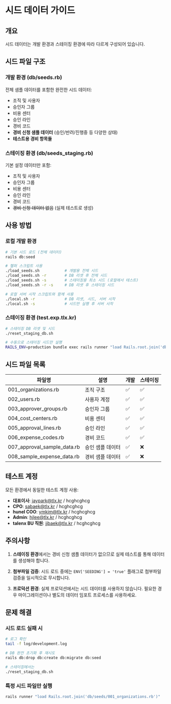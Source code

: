 # 시드 데이터 가이드

## 개요
시드 데이터는 개발 환경과 스테이징 환경에 따라 다르게 구성되어 있습니다.

## 시드 파일 구조

### 개발 환경 (db/seeds.rb)
전체 샘플 데이터를 포함한 완전한 시드 데이터:
- 조직 및 사용자
- 승인자 그룹
- 비용 센터
- 승인 라인
- 경비 코드
- **경비 신청 샘플 데이터** (승인/반려/진행중 등 다양한 상태)
- **테스트용 경비 항목들**

### 스테이징 환경 (db/seeds_staging.rb)
기본 설정 데이터만 포함:
- 조직 및 사용자
- 승인자 그룹
- 비용 센터
- 승인 라인
- 경비 코드
- ~~경비 신청 데이터 없음~~ (실제 테스트로 생성)

## 사용 방법

### 로컬 개발 환경

```bash
# 기본 시드 로드 (전체 데이터)
rails db:seed

# 헬퍼 스크립트 사용
./load_seeds.sh           # 개발용 전체 시드
./load_seeds.sh -r        # DB 리셋 후 전체 시드
./load_seeds.sh -s        # 스테이징용 최소 시드 (로컬에서 테스트)
./load_seeds.sh -r -s     # DB 리셋 후 스테이징 시드

# 로컬 서버 시작 스크립트와 함께 사용
./local.sh -r             # DB 리셋, 시드, 서버 시작
./local.sh -s             # 시드만 실행 후 서버 시작
```

### 스테이징 환경 (test.exp.tlx.kr)

```bash
# 스테이징 DB 리셋 및 시드
./reset_staging_db.sh

# 수동으로 스테이징 시드만 실행
RAILS_ENV=production bundle exec rails runner "load Rails.root.join('db/seeds_staging.rb')"
```

## 시드 파일 목록

| 파일명 | 설명 | 개발 | 스테이징 |
|--------|------|------|----------|
| 001_organizations.rb | 조직 구조 | ✅ | ✅ |
| 002_users.rb | 사용자 계정 | ✅ | ✅ |
| 003_approver_groups.rb | 승인자 그룹 | ✅ | ✅ |
| 004_cost_centers.rb | 비용 센터 | ✅ | ✅ |
| 005_approval_lines.rb | 승인 라인 | ✅ | ✅ |
| 006_expense_codes.rb | 경비 코드 | ✅ | ✅ |
| 007_approval_sample_data.rb | 승인 샘플 데이터 | ✅ | ❌ |
| 008_sample_expense_data.rb | 경비 샘플 데이터 | ✅ | ❌ |

## 테스트 계정

모든 환경에서 동일한 테스트 계정 사용:
- **대표이사**: jaypark@tlx.kr / hcghcghcg
- **CPO**: sabaek@tlx.kr / hcghcghcg
- **hunel COO**: ymkim@tlx.kr / hcghcghcg
- **Admin**: hjlee@tlx.kr / hcghcghcg
- **talenx BU 직원**: jjbaek@tlx.kr / hcghcghcg

## 주의사항

1. **스테이징 환경**에서는 경비 신청 샘플 데이터가 없으므로 실제 테스트를 통해 데이터를 생성해야 합니다.

2. **첨부파일 검증**: 시드 로드 중에는 `ENV['SEEDING'] = 'true'` 플래그로 첨부파일 검증을 일시적으로 무시합니다.

3. **프로덕션 환경**: 실제 프로덕션에서는 시드 데이터를 사용하지 않습니다. 필요한 경우 마이그레이션이나 별도의 데이터 임포트 프로세스를 사용하세요.

## 문제 해결

### 시드 로드 실패 시
```bash
# 로그 확인
tail -f log/development.log

# DB 완전 초기화 후 재시도
rails db:drop db:create db:migrate db:seed

# 스테이징에서는
./reset_staging_db.sh
```

### 특정 시드 파일만 실행
```bash
rails runner "load Rails.root.join('db/seeds/001_organizations.rb')"
```